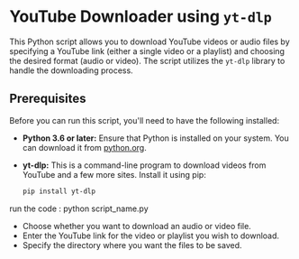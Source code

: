 # YouTube Downloader using `yt-dlp`

This Python script allows you to download YouTube videos or audio files by specifying a YouTube link (either a single video or a playlist) and choosing the desired format (audio or video). The script utilizes the `yt-dlp` library to handle the downloading process.

## Prerequisites

Before you can run this script, you'll need to have the following installed:

- **Python 3.6 or later:** Ensure that Python is installed on your system. You can download it from [python.org](https://www.python.org/downloads/).
- **yt-dlp:** This is a command-line program to download videos from YouTube and a few more sites. Install it using pip:

  ```bash
  pip install yt-dlp

run the code : python script_name.py
* Choose whether you want to download an audio or video file.
* Enter the YouTube link for the video or playlist you wish to download.
* Specify the directory where you want the files to be saved.
